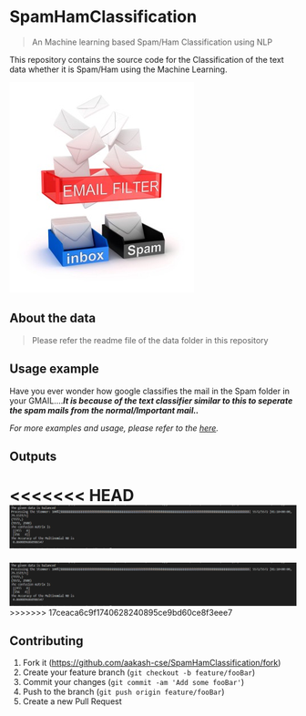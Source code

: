# SpamHamClassification
> An Machine learning based Spam/Ham Classification using NLP

This repository contains the source code for the Classification of the text data whether it is Spam/Ham using the Machine Learning.

<img src="https://github.com/aakash-cse/SpamHamClassification/blob/main/Images/header.png">

<!--
## Installation

OS X & Linux:

```sh
npm install my-crazy-module --save
```

Windows:

```sh
edit autoexec.bat
```
-->
## About the data
> Please refer the readme file of the data folder in this repository

## Usage example

Have you ever wonder how google classifies the mail in the Spam folder in your GMAIL....**_It is because of the text classifier similar to this to seperate the spam mails from the normal/Important mail.._**

_For more examples and usage, please refer to the [here][link]._

## Outputs
<<<<<<< HEAD
<img src="https://github.com/aakash-cse/SpamHamClassification/blob/main/Images/output.png">
=======
<img src="https://github.com/aakash-cse/SpamHamClassification/blob/main/Images/output.PNG">
>>>>>>> 17ceaca6c9f1740628240895ce9bd60ce8f3eee7

<!--
## Development setup

Describe how to install all development dependencies and how to run an automated test-suite of some kind. Potentially do this for multiple platforms.

```sh
make install
npm test
```

## Release History

* 0.2.1
    * CHANGE: Update docs (module code remains unchanged)
* 0.2.0
    * CHANGE: Remove `setDefaultXYZ()`
    * ADD: Add `init()`
* 0.1.1
    * FIX: Crash when calling `baz()` (Thanks @GenerousContributorName!)
* 0.1.0
    * The first proper release
    * CHANGE: Rename `foo()` to `bar()`
* 0.0.1
    * Work in progress
-->

## Contributing

1. Fork it (<https://github.com/aakash-cse/SpamHamClassification/fork>)
2. Create your feature branch (`git checkout -b feature/fooBar`)
3. Commit your changes (`git commit -am 'Add some fooBar'`)
4. Push to the branch (`git push origin feature/fooBar`)
5. Create a new Pull Request

<!-- Markdown link & img dfn's -->
[link]: https://clean.email/gmail-spam-filter
